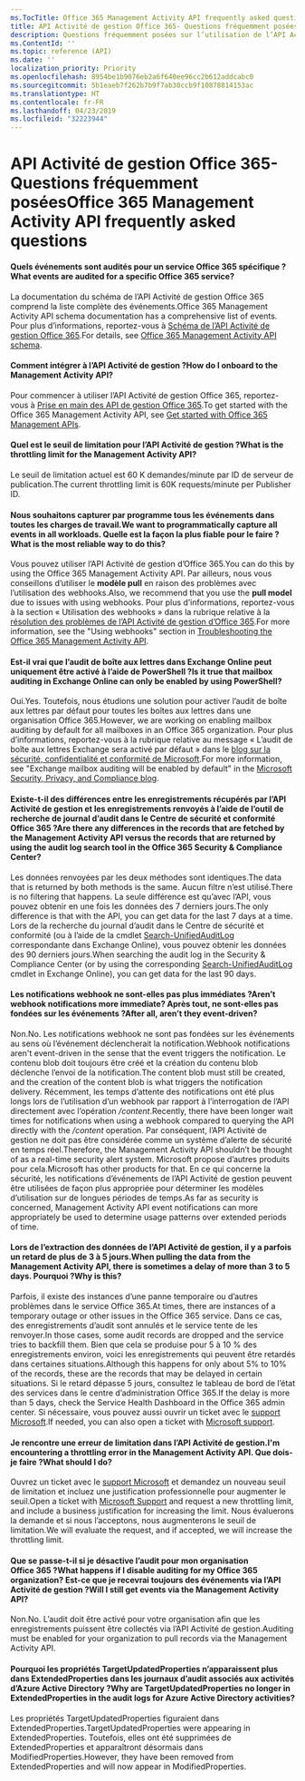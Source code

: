 ```yaml
---
ms.TocTitle: Office 365 Management Activity API frequently asked questions
title: API Activité de gestion Office 365- Questions fréquemment posées
description: Questions fréquemment posées sur l’utilisation de l’API Activité de gestion Office 365
ms.ContentId: ''
ms.topic: reference (API)
ms.date: ''
localization_priority: Priority
ms.openlocfilehash: 8954be1b9076eb2a6f640ee96cc2b612addcabc0
ms.sourcegitcommit: 5b1eaeb7f262b7b9f7ab30ccb9f10878814153ac
ms.translationtype: HT
ms.contentlocale: fr-FR
ms.lasthandoff: 04/23/2019
ms.locfileid: "32223944"
---
```

# <a name="office-365-management-activity-api-frequently-asked-questions"></a><span data-ttu-id="ff4db-103">API Activité de gestion Office 365- Questions fréquemment posées</span><span class="sxs-lookup"><span data-stu-id="ff4db-103">Office 365 Management Activity API frequently asked questions</span></span>

#### <a name="what-events-are-audited-for-a-specific-office-365-service"></a><span data-ttu-id="ff4db-104">Quels événements sont audités pour un service Office 365 spécifique ?</span><span class="sxs-lookup"><span data-stu-id="ff4db-104">What events are audited for a specific Office 365 service?</span></span>

<span data-ttu-id="ff4db-105">La documentation du schéma de l’API Activité de gestion Office 365 comprend la liste complète des événements.</span><span class="sxs-lookup"><span data-stu-id="ff4db-105">Office 365 Management Activity API schema documentation has a comprehensive list of events.</span></span> <span data-ttu-id="ff4db-106">Pour plus d’informations, reportez-vous à [Schéma de l’API Activité de gestion Office 365](office-365-management-activity-api-schema.md).</span><span class="sxs-lookup"><span data-stu-id="ff4db-106">For details, see [Office 365 Management Activity API schema](office-365-management-activity-api-schema.md).</span></span>

#### <a name="how-do-i-onboard-to-the-management-activity-api"></a><span data-ttu-id="ff4db-107">Comment intégrer à l’API Activité de gestion ?</span><span class="sxs-lookup"><span data-stu-id="ff4db-107">How do I onboard to the Management Activity API?</span></span>

<span data-ttu-id="ff4db-108">Pour commencer à utiliser l’API Activité de gestion Office 365, reportez-vous à [Prise en main des API de gestion Office 365](get-started-with-office-365-management-apis.md).</span><span class="sxs-lookup"><span data-stu-id="ff4db-108">To get started with the Office 365 Management Activity API, see [Get started with Office 365 Management APIs](get-started-with-office-365-management-apis.md).</span></span>
 
#### <a name="what-is-the-throttling-limit-for-the--management-activity-api"></a><span data-ttu-id="ff4db-109">Quel est le seuil de limitation pour l’API Activité de gestion ?</span><span class="sxs-lookup"><span data-stu-id="ff4db-109">What is the throttling limit for the  Management Activity API?</span></span>

<span data-ttu-id="ff4db-110">Le seuil de limitation actuel est 60 K demandes/minute par ID de serveur de publication.</span><span class="sxs-lookup"><span data-stu-id="ff4db-110">The current throttling limit is 60K requests/minute per Publisher ID.</span></span> 

#### <a name="we-want-to-programmatically-capture-all-events-in-all-workloads-what-is-the-most-reliable-way-to-do-this"></a><span data-ttu-id="ff4db-111">Nous souhaitons capturer par programme tous les événements dans toutes les charges de travail.</span><span class="sxs-lookup"><span data-stu-id="ff4db-111">We want to programmatically capture all events in all workloads.</span></span> <span data-ttu-id="ff4db-112">Quelle est la façon la plus fiable pour le faire ?</span><span class="sxs-lookup"><span data-stu-id="ff4db-112">What is the most reliable way to do this?</span></span>

<span data-ttu-id="ff4db-113">Vous pouvez utiliser l’API Activité de gestion d’Office 365.</span><span class="sxs-lookup"><span data-stu-id="ff4db-113">You can do this by using the Office 365 Management Activity API.</span></span> <span data-ttu-id="ff4db-114">Par ailleurs, nous vous conseillons d’utiliser le **modèle pull** en raison des problèmes avec l’utilisation des webhooks.</span><span class="sxs-lookup"><span data-stu-id="ff4db-114">Also, we recommend that you use the **pull model** due to issues with using webhooks.</span></span> <span data-ttu-id="ff4db-115">Pour plus d’informations, reportez-vous à la section « Utilisation des webhooks » dans la rubrique relative à la [résolution des problèmes de l’API Activité de gestion d’Office 365](troubleshooting-the-office-365-management-activity-api.md#using-webhooks).</span><span class="sxs-lookup"><span data-stu-id="ff4db-115">For more information, see the "Using webhooks" section in [Troubleshooting the Office 365 Management Activity API](troubleshooting-the-office-365-management-activity-api.md#using-webhooks).</span></span>

#### <a name="is-it-true-that-mailbox-auditing-in-exchange-online-can-only-be-enabled-by-using-powershell"></a><span data-ttu-id="ff4db-116">Est-il vrai que l’audit de boîte aux lettres dans Exchange Online peut uniquement être activé à l’aide de PowerShell ?</span><span class="sxs-lookup"><span data-stu-id="ff4db-116">Is it true that mailbox auditing in Exchange Online can only be enabled by using PowerShell?</span></span>

<span data-ttu-id="ff4db-117">Oui.</span><span class="sxs-lookup"><span data-stu-id="ff4db-117">Yes.</span></span> <span data-ttu-id="ff4db-118">Toutefois, nous étudions une solution pour activer l’audit de boîte aux lettres par défaut pour toutes les boîtes aux lettres dans une organisation Office 365.</span><span class="sxs-lookup"><span data-stu-id="ff4db-118">However, we are working on enabling mailbox auditing by default for all mailboxes in an Office 365 organization.</span></span> <span data-ttu-id="ff4db-119">Pour plus d’informations, reportez-vous à la rubrique relative au message « L’audit de boîte aux lettres Exchange sera activé par défaut » dans le [blog sur la sécurité, confidentialité et conformité de Microsoft](https://techcommunity.microsoft.com/t5/Security-Privacy-and-Compliance/Exchange-Mailbox-Auditing-will-be-enabled-by-default/ba-p/215171).</span><span class="sxs-lookup"><span data-stu-id="ff4db-119">For more information, see "Exchange mailbox auditing will be enabled by default" in the [Microsoft Security, Privacy, and Compliance blog](https://techcommunity.microsoft.com/t5/Security-Privacy-and-Compliance/Exchange-Mailbox-Auditing-will-be-enabled-by-default/ba-p/215171).</span></span>

#### <a name="are-there-any-differences-in-the-records-that-are-fetched-by-the-management-activity-api-versus-the-records-that-are-returned-by-using-the-audit-log-search-tool-in-the-office-365-security--compliance-center"></a><span data-ttu-id="ff4db-120">Existe-t-il des différences entre les enregistrements récupérés par l’API Activité de gestion et les enregistrements renvoyés à l’aide de l’outil de recherche de journal d’audit dans le Centre de sécurité et conformité Office 365 ?</span><span class="sxs-lookup"><span data-stu-id="ff4db-120">Are there any differences in the records that are fetched by the Management Activity API versus the records that are returned by using the audit log search tool in the Office 365 Security & Compliance Center?</span></span>

<span data-ttu-id="ff4db-121">Les données renvoyées par les deux méthodes sont identiques.</span><span class="sxs-lookup"><span data-stu-id="ff4db-121">The data that is returned by both methods is the same.</span></span> <span data-ttu-id="ff4db-122">Aucun filtre n’est utilisé.</span><span class="sxs-lookup"><span data-stu-id="ff4db-122">There is no filtering that happens.</span></span> <span data-ttu-id="ff4db-123">La seule différence est qu’avec l’API, vous pouvez obtenir en une fois les données des 7 derniers jours.</span><span class="sxs-lookup"><span data-stu-id="ff4db-123">The only difference is that with the API, you can get data for the last 7 days at a time.</span></span> <span data-ttu-id="ff4db-124">Lors de la recherche du journal d’audit dans le Centre de sécurité et conformité (ou à l’aide de la cmdlet [Search-UnifiedAuditLog](https://docs.microsoft.com/powershell/module/exchange/policy-and-compliance-audit/search-unifiedauditlog) correspondante dans Exchange Online), vous pouvez obtenir les données des 90 derniers jours.</span><span class="sxs-lookup"><span data-stu-id="ff4db-124">When searching the audit log in the Security & Compliance Center (or by using the corresponding [Search-UnifiedAuditLog](https://docs.microsoft.com/powershell/module/exchange/policy-and-compliance-audit/search-unifiedauditlog) cmdlet in Exchange Online), you can get data for the last 90 days.</span></span> 
 
#### <a name="arent-webhook-notifications-more-immediate-after-all-arent-they-event-driven"></a><span data-ttu-id="ff4db-125">Les notifications webhook ne sont-elles pas plus immédiates ?</span><span class="sxs-lookup"><span data-stu-id="ff4db-125">Aren’t webhook notifications more immediate?</span></span> <span data-ttu-id="ff4db-126">Après tout, ne sont-elles pas fondées sur les événements ?</span><span class="sxs-lookup"><span data-stu-id="ff4db-126">After all, aren’t they event-driven?</span></span>

<span data-ttu-id="ff4db-127">Non.</span><span class="sxs-lookup"><span data-stu-id="ff4db-127">No.</span></span> <span data-ttu-id="ff4db-128">Les notifications webhook ne sont pas fondées sur les événements au sens où l’événement déclencherait la notification.</span><span class="sxs-lookup"><span data-stu-id="ff4db-128">Webhook notifications aren't event-driven in the sense that the event triggers the notification.</span></span> <span data-ttu-id="ff4db-129">Le contenu blob doit toujours être créé et la création du contenu blob déclenche l’envoi de la notification.</span><span class="sxs-lookup"><span data-stu-id="ff4db-129">The content blob must still be created, and the creation of the content blob is what triggers the notification delivery.</span></span> <span data-ttu-id="ff4db-130">Récemment, les temps d’attente des notifications ont été plus longs lors de l’utilisation d’un webhook par rapport à l’interrogation de l’API directement avec l’opération */content*.</span><span class="sxs-lookup"><span data-stu-id="ff4db-130">Recently, there have been longer wait times for notifications when using a webhook compared to querying the API directly with the */content* operation.</span></span> <span data-ttu-id="ff4db-131">Par conséquent, l’API Activité de gestion ne doit pas être considérée comme un système d’alerte de sécurité en temps réel.</span><span class="sxs-lookup"><span data-stu-id="ff4db-131">Therefore, the Management Activity API shouldn’t be thought of as a real-time security alert system.</span></span> <span data-ttu-id="ff4db-132">Microsoft propose d’autres produits pour cela.</span><span class="sxs-lookup"><span data-stu-id="ff4db-132">Microsoft has other products for that.</span></span> <span data-ttu-id="ff4db-133">En ce qui concerne la sécurité, les notifications d’événements de l’API Activité de gestion peuvent être utilisées de façon plus appropriée pour déterminer les modèles d’utilisation sur de longues périodes de temps.</span><span class="sxs-lookup"><span data-stu-id="ff4db-133">As far as security is concerned, Management Activity API event notifications can more appropriately be used to determine usage patterns over extended periods of time.</span></span>

#### <a name="when-pulling-the-data-from-the-management-activity-api-there-is-sometimes-a-delay-of-more-than-3-to-5-days-why-is-this"></a><span data-ttu-id="ff4db-134">Lors de l’extraction des données de l’API Activité de gestion, il y a parfois un retard de plus de 3 à 5 jours.</span><span class="sxs-lookup"><span data-stu-id="ff4db-134">When pulling the data from the Management Activity API, there is sometimes a delay of more than 3 to 5 days.</span></span> <span data-ttu-id="ff4db-135">Pourquoi ?</span><span class="sxs-lookup"><span data-stu-id="ff4db-135">Why is this?</span></span>

<span data-ttu-id="ff4db-136">Parfois, il existe des instances d’une panne temporaire ou d’autres problèmes dans le service Office 365.</span><span class="sxs-lookup"><span data-stu-id="ff4db-136">At times, there are instances of a temporary outage or other issues in the Office 365 service.</span></span> <span data-ttu-id="ff4db-137">Dans ce cas, des enregistrements d’audit sont annulés et le service tente de les renvoyer.</span><span class="sxs-lookup"><span data-stu-id="ff4db-137">In those cases, some audit records are dropped and the service tries to backfill them.</span></span> <span data-ttu-id="ff4db-138">Bien que cela se produise pour 5 à 10 % des enregistrements environ, voici les enregistrements qui peuvent être retardés dans certaines situations.</span><span class="sxs-lookup"><span data-stu-id="ff4db-138">Although this happens for only about 5% to 10% of the records, these are the records that may be delayed in certain situations.</span></span> <span data-ttu-id="ff4db-139">Si le retard dépasse 5 jours, consultez le tableau de bord de l’état des services dans le centre d’administration Office 365.</span><span class="sxs-lookup"><span data-stu-id="ff4db-139">If the delay is more than 5 days, check the Service Health Dashboard in the Office 365 admin center.</span></span> <span data-ttu-id="ff4db-140">Si nécessaire, vous pouvez aussi ouvrir un ticket avec le [support Microsoft](https://support.office.com/article/contact-support-for-business-products-admin-help-32a17ca7-6fa0-4870-8a8d-e25ba4ccfd4b#ID0EAADAAA=online).</span><span class="sxs-lookup"><span data-stu-id="ff4db-140">If needed, you can also open a ticket with [Microsoft support](https://support.office.com/article/contact-support-for-business-products-admin-help-32a17ca7-6fa0-4870-8a8d-e25ba4ccfd4b#ID0EAADAAA=online).</span></span>

#### <a name="im-encountering-a-throttling-error-in-the-management-activity-api-what-should-i-do"></a><span data-ttu-id="ff4db-141">Je rencontre une erreur de limitation dans l’API Activité de gestion.</span><span class="sxs-lookup"><span data-stu-id="ff4db-141">I'm encountering a throttling error in the Management Activity API.</span></span> <span data-ttu-id="ff4db-142">Que dois-je faire ?</span><span class="sxs-lookup"><span data-stu-id="ff4db-142">What should I do?</span></span>

<span data-ttu-id="ff4db-143">Ouvrez un ticket avec le [support Microsoft](https://support.office.com/article/contact-support-for-business-products-admin-help-32a17ca7-6fa0-4870-8a8d-e25ba4ccfd4b#ID0EAADAAA=online) et demandez un nouveau seuil de limitation et incluez une justification professionnelle pour augmenter le seuil.</span><span class="sxs-lookup"><span data-stu-id="ff4db-143">Open a ticket with [Microsoft Support](https://support.office.com/article/contact-support-for-business-products-admin-help-32a17ca7-6fa0-4870-8a8d-e25ba4ccfd4b#ID0EAADAAA=online) and request a new throttling limit, and include a business justification for increasing the limit.</span></span> <span data-ttu-id="ff4db-144">Nous évaluerons la demande et si nous l’acceptons, nous augmenterons le seuil de limitation.</span><span class="sxs-lookup"><span data-stu-id="ff4db-144">We will evaluate the request, and if accepted, we will increase the throttling limit.</span></span>

#### <a name="what-happens-if-i-disable-auditing-for-my-office-365-organization-will-i-still-get-events-via-the-management-activity-api"></a><span data-ttu-id="ff4db-145">Que se passe-t-il si je désactive l’audit pour mon organisation Office 365 ?</span><span class="sxs-lookup"><span data-stu-id="ff4db-145">What happens if I disable auditing for my Office 365 organization?</span></span> <span data-ttu-id="ff4db-146">Est-ce que je recevrai toujours des événements via l’API Activité de gestion ?</span><span class="sxs-lookup"><span data-stu-id="ff4db-146">Will I still get events via the Management Activity API?</span></span>

<span data-ttu-id="ff4db-147">Non.</span><span class="sxs-lookup"><span data-stu-id="ff4db-147">No.</span></span> <span data-ttu-id="ff4db-148">L’audit doit être activé pour votre organisation afin que les enregistrements puissent être collectés via l’API Activité de gestion.</span><span class="sxs-lookup"><span data-stu-id="ff4db-148">Auditing must be enabled for your organization to pull records via the Management Activity API.</span></span>

#### <a name="why-are-targetupdatedproperties-no-longer-in-extendedproperties-in-the-audit-logs-for-azure-active-directory-activities"></a><span data-ttu-id="ff4db-149">Pourquoi les propriétés TargetUpdatedProperties n’apparaissent plus dans ExtendedProperties dans les journaux d’audit associés aux activités d’Azure Active Directory ?</span><span class="sxs-lookup"><span data-stu-id="ff4db-149">Why are TargetUpdatedProperties no longer in ExtendedProperties in the audit logs for Azure Active Directory activities?</span></span>

<span data-ttu-id="ff4db-150">Les propriétés TargetUpdatedProperties figuraient dans ExtendedProperties.</span><span class="sxs-lookup"><span data-stu-id="ff4db-150">TargetUpdatedProperties were appearing in ExtendedProperties.</span></span> <span data-ttu-id="ff4db-151">Toutefois, elles ont été supprimées de ExtendedProperties et apparaîtront désormais dans ModifiedProperties.</span><span class="sxs-lookup"><span data-stu-id="ff4db-151">However, they have been removed from ExtendedProperties and will now appear in ModifiedProperties.</span></span>
